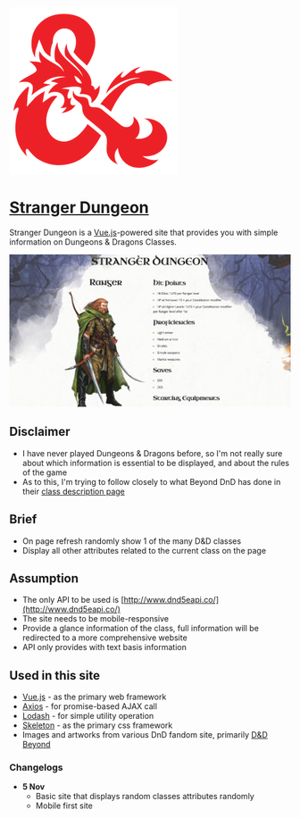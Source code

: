 [![DnD Logo](./imgs/logo.png)](https://www.dndbeyond.com)
# [Stranger Dungeon](http://altabepha.com/strangerdungeon/)

Stranger Dungeon is a [Vue.js](https://vuejs.org/)-powered site that provides you with simple information on Dungeons & Dragons Classes.

[![Demo](./imgs/demo.gif)](http://altabepha.com/strangerdungeon)

## Disclaimer
- I have never played Dungeons & Dragons before, so I'm not really sure about which information is essential to be displayed, and about the rules of the game
- As to this, I'm trying to follow closely to what Beyond DnD has done in their [class description page](https://www.dndbeyond.com/characters/classes/barbarian)

## Brief
- On page refresh randomly show 1 of the many D&D classes
- Display all other attributes related to the current class on the page

## Assumption
- The only API to be used is [http://www.dnd5eapi.co/](http://www.dnd5eapi.co/)
- The site needs to be mobile-responsive
- Provide a glance information of the class, full information will be redirected to a more comprehensive website
- API only provides with text basis information

## Used in this site
- [Vue.js](https://vuejs.org/) - as the primary web framework
- [Axios](https://github.com/axios/axios) - for promise-based AJAX call
- [Lodash](https://lodash.com/) - for simple utility operation
- [Skeleton](http://getskeleton.com/) - as the primary css framework
- Images and artworks from various DnD fandom site, primarily [D&D Beyond](https://www.dndbeyond.com/)

### Changelogs
- **5 Nov**
  - Basic site that displays random classes attributes randomly
  - Mobile first site
